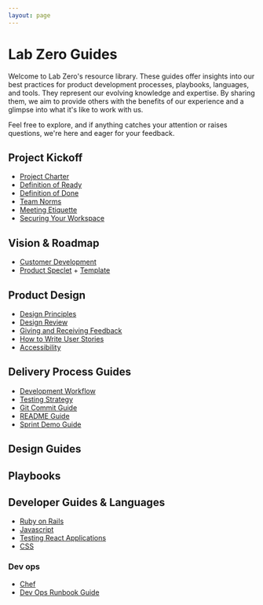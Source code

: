 ```yaml
---
layout: page
---
```


# Lab Zero Guides
Welcome to Lab Zero's resource library. These guides offer insights into our best practices for product development processes, playbooks, languages, and tools. They represent our evolving knowledge and expertise. By sharing them, we aim to provide others with the benefits of our experience and  a glimpse into what it's like to work with us.

Feel free to explore, and if anything catches your attention or raises questions, we're here and eager for your feedback.


## Project Kickoff
- [Project Charter](/project_kickoff/project_charter.md)
- [Definition of Ready](/project_kickoff/definition-of-ready.md)
- [Definition of Done](/project_kickoff/dod.md)
- [Team Norms](/project_kickoff/team_norms.md)
- [Meeting Etiquette](/project_kickoff/meeting-etiquette.md)
- [Securing Your Workspace](/project_kickoff/securing_your_workspace.md)

## Vision & Roadmap
- [Customer Development](/vision_and_roadmap/customer_development_playbook.md)
- [Product Speclet](/vision_and_roadmap/speclet.md) + [Template](/vision_and_roadmap/speclet_template.md)

## Product Design
- [Design Principles](/product_design/writing_design_principles.md)
- [Design Review](/product_design/design-review-best-practices.md)
- [Giving and Receiving Feedback](/product_design/giving-and-receiving-design-feedback.md)
- [How to Write User Stories](/product_design/how_we_write_user_stories.md)
- [Accessibility](/product_design/accessibility_guide.md)


## Delivery Process Guides

- [Development Workflow](/process/development_workflow.md)
- [Testing Strategy](/process/testing_strategy.md)
- [Git Commit Guide](/process/commit_guide.md)
- [README Guide](/process/readme_guide.md)
- [Sprint Demo Guide](/process/demo_guide.md)

## Design Guides

## Playbooks

## Developer Guides & Languages

- [Ruby on Rails](/languages/ruby/ruby_on_rails.md)
- [Javascript](/languages/javascript/code-style-quality-rules.md)
- [Testing React Applications](/languages/javascript/react-testing.md)
- [CSS](languages/css)

### Dev ops

- [Chef](devops/chef)
- [Dev Ops Runbook Guide](/devops/runbook_guide.md)

